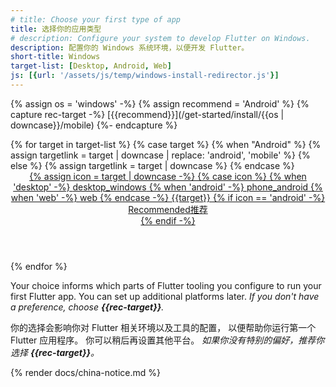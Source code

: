 ```yaml
---
# title: Choose your first type of app
title: 选择你的应用类型
# description: Configure your system to develop Flutter on Windows.
description: 配置你的 Windows 系统环境，以便开发 Flutter。
short-title: Windows
target-list: [Desktop, Android, Web]
js: [{url: '/assets/js/temp/windows-install-redirector.js'}]
---
```


{% assign os = 'windows' -%}
{% assign recommend = 'Android' %}
{% capture rec-target -%}
[{{recommend}}](/get-started/install/{{os | downcase}}/mobile)
{%- endcapture %}

<div class="card-deck mb-8">
{% for target in target-list %}
  {% case target %}
  {% when "Android" %}
  {% assign targetlink = target | downcase | replace: 'android', 'mobile' %}
  {% else %}
  {% assign targetlink = target | downcase %}
  {% endcase %}
  <a class="card card-app-type card-windows" id="install-{{os | downcase}}" href="/get-started/install/{{os | downcase}}/{{targetlink}}">
    <div class="card-body">
      <header class="card-title text-center m-0">
        <span class="d-block h1">
          {% assign icon = target | downcase -%}
          {% case icon %}
          {% when 'desktop' -%}
            <span class="material-symbols">desktop_windows</span>
          {% when 'android' -%}
            <span class="material-symbols">phone_android</span>
          {% when 'web' -%}
            <span class="material-symbols">web</span>
          {% endcase -%}
        </span>
        <span class="text-muted text-nowrap">{{target}}</span>
        {% if icon == 'android' -%}
          <div class="card-subtitle"><t>Recommended</t><t>推荐</t></div>
        {% endif -%}
      </header>
    </div>
  </a>
{% endfor %}
</div>

Your choice informs which parts of Flutter tooling you configure
to run your first Flutter app.
You can set up additional platforms later.
_If you don't have a preference, choose **{{rec-target}}**._

你的选择会影响你对 Flutter 相关环境以及工具的配置，
以便帮助你运行第一个 Flutter 应用程序。
你可以稍后再设置其他平台。
_如果你没有特别的偏好，推荐你选择 **{{rec-target}}**。_

{% render docs/china-notice.md %}
